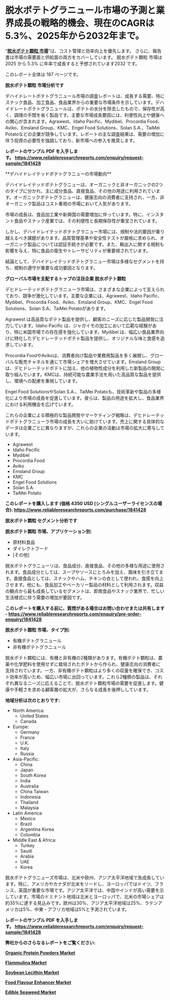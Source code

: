 <p><h1>脱水ポテトグラニュール市場の予測と業界成長の戦略的機会、現在のCAGRは5.3%、2025年から2032年まで。</h1></p><p>&ldquo;<strong><a href="https://www.reliableresearchreports.com/dehydrated-potato-granules-r1841428?utm_campaign=107&utm_medium=9&utm_source=Github&utm_content=ia&utm_term=15022025&utm_id=dehydrated-potato-granules">脱水ポテト顆粒 市場</a></strong>&rdquo;は、コスト管理と効率向上を優先します。 さらに、報告書は市場の需要面と供給面の両方をカバーしています。 脱水ポテト顆粒 市場は 2025 から 5.3% に年率で成長すると予想されています2032 です。</p>
<p>このレポート全体は 187 ページです。</p>
<p><strong>脱水ポテト顆粒 市場分析です</strong></p>
<p><p>デハイドレートポテトグラニュール市場の調査レポートは、成長する需要、特にスナック食品、加工食品、食品業界からの重要な市場条件を示しています。デハイドレートポテトグラニュールは、ポテトの水分を除去したもので、保存性が高く、調理の手間を省く製品です。主要な市場成長要因には、利便性向上や健康への関心が含まれます。Agrawest、Idaho Pacific、Mydibel、Procordia Food、Aviko、Emsland Group、KMC、Engel Food Solutions、Solan S.A.、TaiMei Potatoなどの企業が競争しています。レポートの主な調査結果は、需要の増加に伴う投資の必要性を強調しており、新市場への参入を推奨します。</p></p>
<p><strong>レポートのサンプル PDF を入手します。&nbsp;<a href="https://www.reliableresearchreports.com/enquiry/request-sample/1841428?utm_campaign=107&utm_medium=9&utm_source=Github&utm_content=ia&utm_term=15022025&utm_id=dehydrated-potato-granules">https://www.reliableresearchreports.com/enquiry/request-sample/1841428</a></strong></p>
<p><p>**デハイドレイテッドポテトグラニューの市場動向**</p><p>デハイドレイテッドポテトグラニューは、オーガニックと非オーガニックの2つのタイプに分かれ、主に成分食品、直接食品、その他の用途に利用されています。オーガニックポテトグラニューは、健康志向の消費者に支持され、一方、非オーガニック製品はコスト重視の市場において人気があります。</p><p>市場の成長は、食品加工業や新興国の需要増加に伴っています。特に、インスタント食品やスナック産業では、その利便性と長期保存性が重宝されています。</p><p>しかし、デハイドレイテッドポテトグラニュー市場には、規制や法的要因が乗り越えるべき課題があります。品質管理基準や安全性テストが厳格に求められ、オーガニック製品については認証手続きが必要です。また、輸出入に関する規制も影響を与え、特に食品の衛生やトレーサビリティが重要視されています。</p><p>結論として、デハイドレイテッドポテトグラニュー市場は多様なセグメントを持ち、規制の遵守が重要な成功要因となります。</p></p>
<p><strong>グローバル市場を支配するトップの注目企業 脱水ポテト顆粒</strong></p>
<p><p>デヒドレーテッドポテトグラニューラ市場は、さまざまな企業によって支えられており、競争が激化しています。主要な企業には、Agrawest、Idaho Pacific、Mydibel、Procordia Food、Aviko、Emsland Group、KMC、Engel Food Solutions、Solan S.A、TaiMei Potatoがあります。</p><p>Agrawest は高品質なポテト製品を提供し、顧客のニーズに応じた製品開発に注力しています。Idaho Pacific は、ジャガイモの加工において広範な経験があり、特に米国市場での存在感を強化しています。Mydibel は、幅広い食品業界向けに特化したデヒドレーテッドポテト製品を提供し、オリジナルな味と食感を追求しています。</p><p>Procordia FoodやAvikoは、消費者向け製品や業務用製品を多く展開し、グローバルな販売チャネルを通じて市場シェアを増大させています。Emsland Groupは、デヒドレーテッドポテトに加え、他の植物性成分を利用した新製品の開発に取り組んでいます。KMCは、持続可能な農業手法を用いた高品質な製品を提供し、環境への配慮を重視しています。</p><p>Engel Food SolutionsやSolan S.A.、TaiMei Potatoも、技術革新や製品の多様化により市場の成長を促進しています。彼らは、製品の用途を拡大し、食品業界における利用機会を広げています。</p><p>これらの企業による積極的な製品開発やマーケティング戦略は、デヒドレーテッドポテトグラニューラ市場の成長を大いに助けています。売上に関する具体的なデータは企業ごとに異なりますが、これらの企業の活動は市場の拡大に寄与しています。</p></p>
<p><ul><li>Agrawest</li><li>Idaho Pacific</li><li>Mydibel</li><li>Procordia Food</li><li>Aviko</li><li>Emsland Group</li><li>KMC</li><li>Engel Food Solutions</li><li>Solan S.A.</li><li>TaiMei Potato</li></ul></p>
<p><strong>このレポートを購入します (価格 4350 USD (シングルユーザーライセンスの場合):&nbsp;<a href="https://www.reliableresearchreports.com/purchase/1841428?utm_campaign=107&utm_medium=9&utm_source=Github&utm_content=ia&utm_term=15022025&utm_id=dehydrated-potato-granules">https://www.reliableresearchreports.com/purchase/1841428</a></strong></p>
<p><strong>脱水ポテト顆粒 セグメント分析です</strong></p>
<p><strong>脱水ポテト顆粒 市場、アプリケーション別:</strong></p>
<p><ul><li>原材料食品</li><li>ダイレクトフード</li><li>[その他]</li></ul></p>
<p><p>脱水ポテトグラニューリは、食品成分、直接食品、その他の多様な用途に使用されます。食品成分としては、スープやソースにとろみを加え、風味を引き立てます。直接食品としては、スナックやハム、チキンの衣として使われ、食感を向上させます。他にも、食品加工やベーカリー製品の材料として利用されます。収益の観点から最も成長しているセグメントは、即席食品やスナック業界で、忙しい生活様式に伴う需要の増加が要因です。</p></p>
<p><strong>このレポートを購入する前に、質問がある場合はお問い合わせまたは共有します - <a href="https://www.reliableresearchreports.com/enquiry/pre-order-enquiry/1841428?utm_campaign=107&utm_medium=9&utm_source=Github&utm_content=ia&utm_term=15022025&utm_id=dehydrated-potato-granules">https://www.reliableresearchreports.com/enquiry/pre-order-enquiry/1841428</a></strong></p>
<p><strong>脱水ポテト顆粒 市場、タイプ別:</strong></p>
<p><ul><li>有機ポテトグラニュール</li><li>非有機ポテトグラニュール</li></ul></p>
<p><p>脱水ポテト顆粒には、有機と非有機の2種類があります。有機ポテト顆粒は、農薬や化学肥料を使用せずに栽培されたポテトから作られ、健康志向の消費者に支持されています。一方、非有機ポテト顆粒はより多くの収量を確保でき、コスト効率が高いため、幅広い市場に出回っています。これら2種類の製品は、それぞれ異なるニーズに応えることで、脱水ポテト顆粒市場の需要を促進します。健康や手軽さを求める顧客層の拡大が、さらなる成長を後押ししています。</p></p>
<p><strong>地域分析は次のとおりです:</strong></p>
<p><ul>
    <li>
        North America:
        <ul>
            <li>United States</li>
            <li>Canada</li>
        </ul>
    </li>
    <li>
        Europe:
        <ul>
            <li>Germany</li>
            <li>France</li>
            <li>U.K.</li>
            <li>Italy</li>
            <li>Russia</li>
        </ul>
    </li>
    <li>
        Asia-Pacific:
        <ul>
            <li>China</li>
            <li>Japan</li>
            <li>South Korea</li>
            <li>India</li>
            <li>Australia</li>
            <li>China Taiwan</li>
            <li>Indonesia</li>
            <li>Thailand</li>
            <li>Malaysia</li>
        </ul>
    </li>
    <li>
        Latin America:
        <ul>
            <li>Mexico</li>
            <li>Brazil</li>
            <li>Argentina Korea</li>
            <li>Colombia</li>
        </ul>
    </li>
    <li>
        Middle East & Africa:
        <ul>
            <li>Turkey</li>
            <li>Saudi</li>
            <li>Arabia</li>
            <li>UAE</li>
            <li>Korea</li>
        </ul>
    </li>
    </ul></p>
<p><p>脱水ポテトグラニューズ市場は、北米や欧州、アジア太平洋地域で急成長しています。特に、アメリカやカナダが北米をリードし、ヨーロッパではドイツ、フランス、英国が重要な市場です。アジア太平洋では、中国やインドが高い需要を示しています。市場のドミナント地域は北米とヨーロッパで、北米の市場シェアは約35%に達する見込みです。欧州は30%、アジア太平洋地域は25%、ラテンアメリカは5%、中東・アフリカ地域は5%と予測されています。</p></p>
<p><strong>レポートのサンプル PDF を入手します。&nbsp;<a href="https://www.reliableresearchreports.com/enquiry/request-sample/1841428?utm_campaign=107&utm_medium=9&utm_source=Github&utm_content=ia&utm_term=15022025&utm_id=dehydrated-potato-granules">https://www.reliableresearchreports.com/enquiry/request-sample/1841428</a></strong></p>
<p><strong></strong></p>
<p><strong></strong></p>
<p><strong></strong></p>
<p><strong></strong></p>
<p><strong>弊社からのさらなるレポートをご覧ください:</strong></p>
<p><strong><p><a href="https://github.com/ariyilmelzar/Market-Research-Report-List-1/blob/main/organic-protein-powders-market.md?utm_campaign=107&utm_medium=9&utm_source=Github&utm_content=ia&utm_term=15022025&utm_id=dehydrated-potato-granules">Organic Protein Powders Market</a></p><p><a href="https://github.com/duscarajlha/Market-Research-Report-List-1/blob/main/flammulina-market.md?utm_campaign=107&utm_medium=9&utm_source=Github&utm_content=ia&utm_term=15022025&utm_id=dehydrated-potato-granules">Flammulina Market</a></p><p><a href="https://github.com/tsiteymargat/Market-Research-Report-List-1/blob/main/soybean-lecithin-market.md?utm_campaign=107&utm_medium=9&utm_source=Github&utm_content=ia&utm_term=15022025&utm_id=dehydrated-potato-granules">Soybean Lecithin Market</a></p><p><a href="https://github.com/boluluhabeel/Market-Research-Report-List-1/blob/main/food-flavour-enhancer-market.md?utm_campaign=107&utm_medium=9&utm_source=Github&utm_content=ia&utm_term=15022025&utm_id=dehydrated-potato-granules">Food Flavour Enhancer Market</a></p><p><a href="https://github.com/zurubting/Market-Research-Report-List-1/blob/main/edible-seaweed-market.md?utm_campaign=107&utm_medium=9&utm_source=Github&utm_content=ia&utm_term=15022025&utm_id=dehydrated-potato-granules">Edible Seaweed Market</a></p></strong></p>